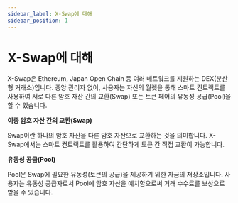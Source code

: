 ```yaml
---
sidebar_label: X-Swap에 대해
sidebar_position: 1
---
```


# X-Swap에 대해

X-Swap은 Ethereum, Japan Open Chain 등 여러 네트워크를 지원하는 DEX(분산형 거래소)입니다. 중앙 관리자 없이, 사용자는 자신의 월렛을 통해 스마트 컨트랙트를 사용하여 서로 다른 암호 자산 간의 교환(Swap) 또는 토큰 페어의 유동성 공급(Pool)을 할 수 있습니다.

**이종 암호 자산 간의 교환(Swap)**

Swap이란 하나의 암호 자산을 다른 암호 자산으로 교환하는 것을 의미합니다. X-Swap에서는 스마트 컨트랙트를 활용하여 간단하게 토큰 간 직접 교환이 가능합니다.

**유동성 공급(Pool)**

Pool은 Swap에 필요한 유동성(토큰의 공급)을 제공하기 위한 자금의 저장소입니다. 사용자는 유동성 공급자로서 Pool에 암호 자산을 예치함으로써 거래 수수료를 보상으로 받을 수 있습니다.